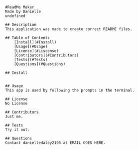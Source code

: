 
            #ReadMe Maker
            Made by Danielle
            undefined

            ## Description
            This application was made to create correct README files.

            ## Table of Contents
                [Install](#Install)
                [Usage](#Usage)
                [License](#Liscense)
                [Contributors](#Contributors)
                [Tests](#Tests)
                [Questions](#Questions)

            ## Install
            

            ## Usage
            This app is used by following the prompts in the terminal.

            ## License
            No License

            ## Contributors
            Just me.

            ## Tests
            Try it out.

            ## Questions
            Contact danielledaley2196 at EMAIL GOES HERE.
            